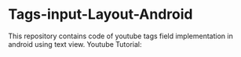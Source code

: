 # Tags-input-Layout-Android
This repository contains code of youtube tags field implementation in android using text view. Youtube Tutorial: 
